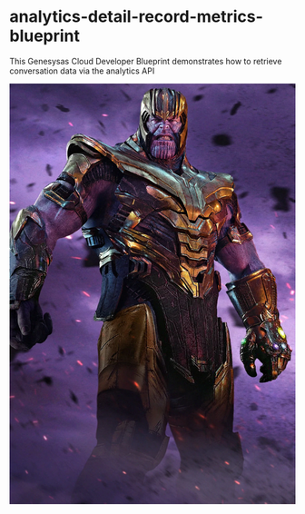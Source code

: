 # analytics-detail-record-metrics-blueprint
This Genesysas Cloud Developer Blueprint demonstrates how to retrieve conversation data via the analytics API
 
![Overview](blueprint/images/overview.png)   
 